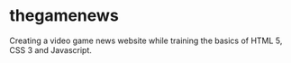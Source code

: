 # thegamenews
 Creating a video game news website while training the basics of HTML 5, CSS 3 and Javascript.
